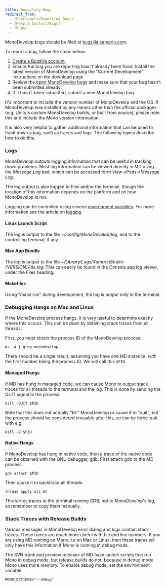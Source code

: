 ```yaml
---
title: Reporting Bugs
redirect_from:
  - /Developers/Reporting_Bugs/
  - /Help_&_Contact/Bugs/
  - /Bugs/
---
```


MonoDevelop bugs should be filed at [bugzilla.xamarin.com](http://bugzilla.xamarin.com "http://bugzilla.xamarin.com").

To report a bug, follow the steps below:

1.  [Create a Bugzilla account](http://bugzilla.xamarin.com "http://bugzilla.xamarin.com").
2.  Ensure the bug you are reporting hasn't already been fixed. Install the latest version of MonoDevelop using the "Current Development" instructions on the download page.
3.  Review the [open MonoDevelop bugs](https://bugzilla.xamarin.com/describecomponents.cgi?product=Xamarin%20Studio) and make sure that your bug hasn't been submitted already.
4.  If it hasn't been submitted, submit a new MonoDevelop bug.

It's important to include the version number of MonoDevelop and the OS. If MonoDevelop was installed by any means other than the official packages (e.g. Unity's custom MonoDevelop builds, or built from source), please note this and include the Mono version information.

It is also very helpful to gather additional information that can be used to track down a bug, such as traces and logs. The following topics describe how to do this.

### Logs

MonoDevelop outputs logging information that can be useful in tracking down problems. Most log information can be viewed directly in MD using the *Message Log* pad, which can be accessed form *View-\>Pads-\>Message Log*.

The log output is also logged to files and/or the terminal, though the location of this information depends on the platform and on how MonoDevelop is run.

Logging can be controlled using several [environment variables](/developers/articles/environment-variables/#logging "Developers/Articles/Environment Variables#Logging"). For more information see the article on [logging](/developers/articles/logging/ "Developers/Articles/Logging").

#### Linux Launch Script

The log is output to the file *~/.config/MonoDevelop/log*, and to the controlling terminal, if any.

#### Mac App Bundle

The log is output to the file *~/Library/Logs/XamarinStudio-{VERSION}/Ide.log*. This can easily be found in the Console.app log viewer, under the Files heading.

#### Makefiles

Using "make run" during development, the log is output only to the terminal.

### Debugging Hangs on Mac and Linux

If the MonoDevelop process hangs, it is very useful to determine exactly where this occurs. This can be doen by obtaining stack traces from all threads.

First, you must obtain the process ID of the MonoDevelop process:

`ps -A | grep monodevelop`

There should be a single result, assuming you have one MD instance, with the first number being the process ID. We will call this `$PID`.

#### Managed Hangs

If MD has hung in managed code, we can cause Mono to output stack traces for all threads to the terminal and the log. This is done by sending the QUIT signal to the process:

`kill -QUIT $PID`

Note that this does not actually "kill" MonoDevelop or cause it to "quit", but the process should be considered unusable after this, so can be force-quit with e.g.

`kill -9 $PID`

#### Native Hangs

If MonoDevelop has hung in native code, then a trace of the native code can be obtained with the GNU debugger, gdb. First attach gdb to the MD process:

`gdb attach $PID`

Then cause it to backtrace all threads:

`thread apply all bt`

This writes traces to the terminal running GDB, not to MonoDevelop's log, so remember to copy them manually.

### Stack Traces with Release Builds

Various messages in MonoDevelop error dialog and logs contain stack traces. These traces are much more useful with file and line numbers. If you are using MD running on Mono, i.e on Mac or Linux, then these traces will only have this information if Mono is running in debug mode.

The SVN trunk and preview releases of MD have launch scripts that run Mono in debug mode, but release builds do not, because in debug mode Mono uses more memory. To enable debug mode, set the environment variable

`MONO_OPTIONS="--debug"`


